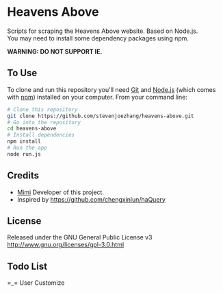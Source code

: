 # Heavens Above

Scripts for scraping the Heavens Above website. Based on Node.js.  
You may need to install some dependency packages using npm.

**WARNING: DO NOT SUPPORT IE.**

## To Use
To clone and run this repository you'll need [Git](https://git-scm.com) and [Node.js](https://nodejs.org/en/download) (which comes with [npm](http://npmjs.com)) installed on your computer. From your command line:
```bash
# Clone this repository
git clone https://github.com/stevenjoezhang/heavens-above.git
# Go into the repository
cd heavens-above
# Install dependencies
npm install
# Run the app
node run.js
```

## Credits
* [Mimi](https://zhangshuqiao.org) Developer of this project.  
* Inspired by https://github.com/chengxinlun/haQuery

## License
Released under the GNU General Public License v3  
http://www.gnu.org/licenses/gpl-3.0.html

## Todo List
=\_=
User Customize
